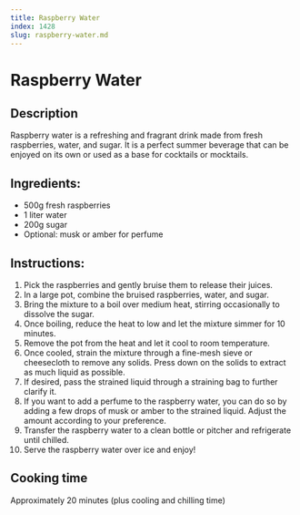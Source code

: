 ```yaml
---
title: Raspberry Water
index: 1428
slug: raspberry-water.md
---
```


# Raspberry Water

## Description
Raspberry water is a refreshing and fragrant drink made from fresh raspberries, water, and sugar. It is a perfect summer beverage that can be enjoyed on its own or used as a base for cocktails or mocktails.

## Ingredients:
- 500g fresh raspberries
- 1 liter water
- 200g sugar
- Optional: musk or amber for perfume

## Instructions:
1. Pick the raspberries and gently bruise them to release their juices.
2. In a large pot, combine the bruised raspberries, water, and sugar.
3. Bring the mixture to a boil over medium heat, stirring occasionally to dissolve the sugar.
4. Once boiling, reduce the heat to low and let the mixture simmer for 10 minutes.
5. Remove the pot from the heat and let it cool to room temperature.
6. Once cooled, strain the mixture through a fine-mesh sieve or cheesecloth to remove any solids. Press down on the solids to extract as much liquid as possible.
7. If desired, pass the strained liquid through a straining bag to further clarify it.
8. If you want to add a perfume to the raspberry water, you can do so by adding a few drops of musk or amber to the strained liquid. Adjust the amount according to your preference.
9. Transfer the raspberry water to a clean bottle or pitcher and refrigerate until chilled.
10. Serve the raspberry water over ice and enjoy!

## Cooking time
Approximately 20 minutes (plus cooling and chilling time)